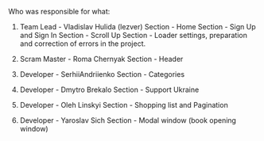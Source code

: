 Who was responsible for what:

1) Team Lead - Vladislav Hulida (lezver) 
Section - Home
Section - Sign Up and Sign In
Section - Scroll Up
Section - Loader
settings, preparation and correction of errors in the project.

2) Scram Master - Roma Chernyak
Section - Header

3) Developer - SerhiiAndriienko
Section - Categories

4) Developer - Dmytro Brekalo
Section - Support Ukraine

5) Developer - Oleh Linskyi
Section - Shopping list and Pagination

6) Developer - Yaroslav Sich
Section - Modal window (book opening window)
